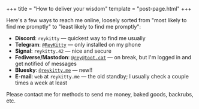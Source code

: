 +++
title = "How to deliver your wisdom"
template = "post-page.html"
+++

Here's a few ways to reach me online, loosely sorted from "most likely to find me promptly" to "least likely to find me promptly":

* **Discord**: `reykitty`
	— quickest way to find me usually
* **Telegram**: [`@ReyKitty`](https://t.me/ReyKitty)
	— only installed on my phone
* **Signal**: `reykitty.42`
	— nice and secure
* **Fediverse/Mastodon**: [`@rey@toot.cat`](https://toot.cat/@rey)
	— on break, but I'm logged in and get notified of messages
* **Bluesky**: [`@reykitty.me`](https://bsky.app/profile/reykitty.me)
	— new!!
* **E-mail**: `web` at `reykitty.me`
	— the old standby; I usually check a couple times a week at least

Please contact me for methods to send me money, baked goods, backrubs, etc.
